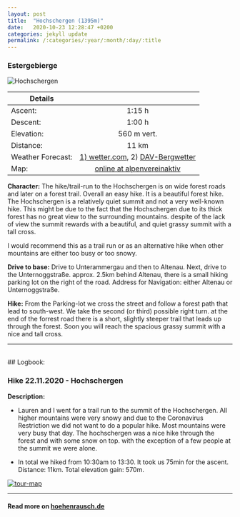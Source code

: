 ```yaml
---
layout: post
title:  "Hochschergen (1395m)"
date:   2020-10-23 12:28:47 +0200
categories: jekyll update
permalink: /:categories/:year/:month/:day/:title
---
```

### Estergebierge

![Hochschergen](/hikingblog.github.io/assets/img/hiking/Hochschergen-1.jpg)


| Details       |               |
| ------------- |:-------------:|
| Ascent:       | 1:15 h        |
| Descent:      | 1:00 h        |
| Elevation:    | 560 m vert.  |
| Distance:     | 11 km       |
| Weather Forecast: | [1) wetter.com](https://www.wetter.com/deutschland/unterammergau/DE0010731.html), 2) [DAV-Bergwetter](https://www.alpenverein.de/DAV-Services/Bergwetter/Allgaeu-Karwendel-Ammergau-Zugspitze-Arlberg) |
| Map:  | [online at alpenvereinaktiv](https://www.alpenvereinaktiv.com/de/tour/hochschergen-am-2020-11-22/193111723/?share=%7Ezokoirkv%244osgzsrr)  |



**Character:** The hike/trail-run to the Hochschergen is on wide forest roads and later on a forest trail. Overall an easy hike. It is a beautiful forest hike. The Hochschergen is a relatively quiet summit and not a very well-known hike. This might be due to the fact that the Hochschergen due to its thick forest has no great view to the surrounding mountains. despite of the lack of view the summit rewards with a beautiful, and quiet grassy summit with a tall cross.

I would recommend this as a trail run or as an alternative hike when other mountains are either too busy or too snowy.

**Drive to base:**
Drive to Unterammergau and then to Altenau. Next, drive to the Unternoggstraße. approx. 2.5km behind Altenau, there is a small hiking parking lot on the right of the road.
Address for Navigation: either Altenau or Unternoggstraße.


**Hike:**
From the Parking-lot we cross the street and follow a forest path that lead to south-west. We take the second (or third) possible right turn. at the end of the forrest road there is a short, slightly steeper trail that leads up through the forest. Soon you will reach the spacious grassy summit with a nice and tall cross.



-------
<br>
## Logbook:

### Hike 22.11.2020 - Hochschergen

**Description:**
- Lauren and I went for a trail run to the summit of the Hochschergen. All higher mountains were very snowy and due to the Coronavirus Restriction we did not want to do a popular hike. Most mountains were very busy that day. The hochschergen was a nice hike through the forest and with some snow on top. with the exception of a few people at the summit we were alone.

- In total we hiked from 10:30am to 13:30. It took us 75min for the ascent. Distance: 11km. Total elevation gain: 570m.

[![tour-map](/hikingblog.github.io/assets/img/hiking/Hochschergen-map.jpg)](https://www.alpenvereinaktiv.com/de/tour/hochschergen-am-2020-11-22/193111723/?share=%7Ezokoirkv%244osgzsrr)

---
#### Read more on  [hoehenrausch.de](https://www.hoehenrausch.de/berge/hochschergen/)
